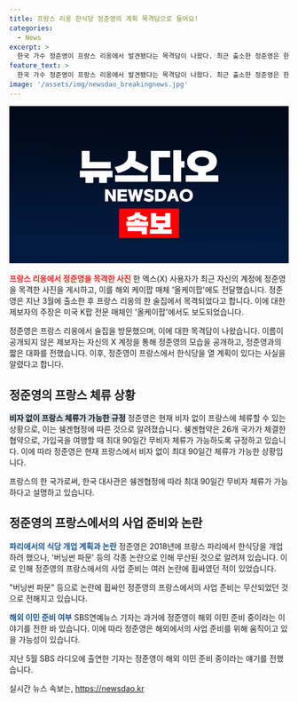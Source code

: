 ```yaml
---
title: 프랑스 리옹 한식당 정준영의 계획 목격담으로 들어요!
categories:
  - News
excerpt: >
  한국 가수 정준영이 프랑스 리옹에서 발견됐다는 목격담이 나왔다. 최근 출소한 정준영은 한 술집에서 포착됐으며 근황을 사진과 함께 SNS에 공유했다. 프랑스 체류 및 계획에 대해 이야기한 것으로 알려졌으며, 현재 프랑스에서 무비자 체류 가능한 상황이다. 논란에 휩싸였던 정준영은 2018년에는 프랑스 파리에서 식당을 개업하려 했으나 무산된 적이 있다. 관련 전문가는 정준영이 해외 이민을 준비 중이라고 전한 바 있다.
feature_text: >
  한국 가수 정준영이 프랑스 리옹에서 발견됐다는 목격담이 나왔다. 최근 출소한 정준영은 한 술집에서 포착됐으며 근황을 사진과 함께 SNS에 공유했다. 프랑스 체류 및 계획에 대해 이야기한 것으로 알려졌으며, 현재 프랑스에서 무비자 체류 가능한 상황이다. 논란에 휩싸였던 정준영은 2018년에는 프랑스 파리에서 식당을 개업하려 했으나 무산된 적이 있다. 관련 전문가는 정준영이 해외 이민을 준비 중이라고 전한 바 있다.
image: '/assets/img/newsdao_breakingnews.jpg'
---
```


<p><img src="/assets/img/newsdao_breakingnews.jpg" alt="implanttips 속보" /></p>

<p><b><span style="color: #ee2323;">프랑스 리옹에서 정준영을 목격한 사진</span></b>
한 엑스(X) 사용자가 최근 자신의 계정에 정준영을 목격한 사진을 게시하고, 이를 해외 케이팝 매체 '올케이팝'에도 전달했습니다. 정준영은 지난 3월에 출소한 후 프랑스 리옹의 한 술집에서 목격되었다고 합니다. 이에 대한 제보자의 주장은 미국 K팝 전문 매체인 '올케이팝'에서도 보도되었습니다. </p>

<p data-ke-size="size16">정준영은 프랑스 리옹에서 술집을 방문했으며, 이에 대한 목격담이 나왔습니다. 이름이 공개되지 않은 제보자는 자신의 X 계정을 통해 정준영의 모습을 공개하고, 정준영과의 짧은 대화를 전했습니다. 이후, 정준영이 프랑스에서 한식당을 열 계획이 있다는 사실을 알렸다고 합니다.</p>

<h2 data-ke-size="size26">정준영의 프랑스 체류 상황</h2>

<p><b><span style="background-color: #21538527;">비자 없이 프랑스 체류가 가능한 규정</span></b>
정준영은 현재 비자 없이 프랑스에 체류할 수 있는 상황으로, 이는 쉥겐협정에 따른 것으로 알려졌습니다. 쉥겐협약은 26개 국가가 체결한 협약으로, 가입국을 여행할 때 최대 90일간 무비자 체류가 가능하도록 규정하고 있습니다. 이에 따라 정준영은 현재 프랑스에서 비자 없이 최대 90일간 체류가 가능한 상황입니다.</p>

<p data-ke-size="size16">프랑스의 한 국가로써, 한국 대사관은 쉥겐협정에 따라 최대 90일간 무비자 체류가 가능하다고 설명하고 있습니다.</p>

<h2 data-ke-size="size26">정준영의 프랑스에서의 사업 준비와 논란</h2>

<p><b><span style="color: #1a5490;">파리에서의 식당 개업 계획과 논란</span></b>
정준영은 2018년에 프랑스 파리에서 한식당을 개업하려 했으나, '버닝썬 파문' 등의 각종 논란으로 인해 무산된 것으로 알려져 있습니다. 이로 인해 정준영의 프랑스에서의 사업 준비는 여러 논란에 휩싸였던 적이 있었습니다.</p>

<p data-ke-size="size16">"버닝썬 파문" 등으로 논란에 휩싸인 정준영의 프랑스에서의 사업 준비는 무산되었던 것으로 전해지고 있습니다.</p>

<p><b><span style="color: #1a5490;">해외 이민 준비 여부</span></b>
SBS연예뉴스 기자는 과거에 정준영이 해외 이민 준비 중이라는 이야기를 전한 바 있습니다. 이에 따라 정준영은 해외에서의 사업 준비를 위해 움직이고 있을 가능성이 있습니다.</p>

<p data-ke-size="size16">지난 5월 SBS 라디오에 출연한 기자는 정준영이 해외 이민 준비 중이라는 얘기를 전했습니다.</p>
실시간 뉴스 속보는, <a href="https://newsdao.kr" rel="dofollow">https://newsdao.kr</a>


